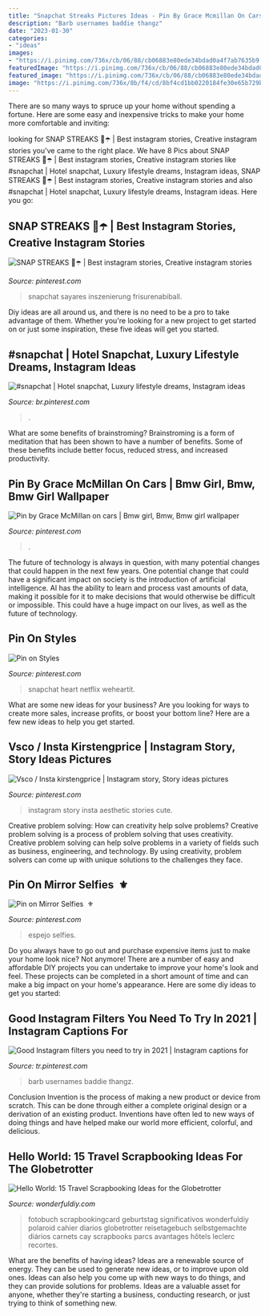 ```yaml
---
title: "Snapchat Streaks Pictures Ideas - Pin By Grace Mcmillan On Cars"
description: "Barb usernames baddie thangz"
date: "2023-01-30"
categories:
- "ideas"
images:
- "https://i.pinimg.com/736x/cb/06/88/cb06883e80ede34bdad0a4f7ab7635b9.jpg"
featuredImage: "https://i.pinimg.com/736x/cb/06/88/cb06883e80ede34bdad0a4f7ab7635b9.jpg"
featured_image: "https://i.pinimg.com/736x/cb/06/88/cb06883e80ede34bdad0a4f7ab7635b9.jpg"
image: "https://i.pinimg.com/736x/8b/f4/cd/8bf4cd1bb0220184fe30e65b729b008a.jpg"
---
```



There are so many ways to spruce up your home without spending a fortune. Here are some easy and inexpensive tricks to make your home more comfortable and inviting:

	

		
looking for SNAP STREAKS 🦄☂️ | Best instagram stories, Creative instagram stories you've came to the right place. We have 8 Pics about SNAP STREAKS 🦄☂️ | Best instagram stories, Creative instagram stories like #snapchat | Hotel snapchat, Luxury lifestyle dreams, Instagram ideas, SNAP STREAKS 🦄☂️ | Best instagram stories, Creative instagram stories and also #snapchat | Hotel snapchat, Luxury lifestyle dreams, Instagram ideas. Here you go:
		
    
## SNAP STREAKS 🦄☂️ | Best Instagram Stories, Creative Instagram Stories

<img loading=lazy src="https://i.pinimg.com/736x/e2/d3/fe/e2d3fe7460c5ceaccf0a9aee74276fc4.jpg" onerror="this.onerror=null;this.src='https://tse1.mm.bing.net/th?id=OIP.OmHHp8bsG7_ZSYHrmTXxVAHaNK&amp;pid=15.1';" alt="SNAP STREAKS 🦄☂️ | Best instagram stories, Creative instagram stories">

_Source: pinterest.com_

>snapchat sayares inszenierung frisurenabiball. 

	

Diy ideas are all around us, and there is no need to be a pro to take advantage of them. Whether you're looking for a new project to get started on or just some inspiration, these five ideas will get you started.

    
## #snapchat | Hotel Snapchat, Luxury Lifestyle Dreams, Instagram Ideas

<img loading=lazy src="https://i.pinimg.com/736x/fd/42/fc/fd42fce2138a40ddd59cc826ca91f1d0.jpg" onerror="this.onerror=null;this.src='https://tse2.mm.bing.net/th?id=OIP.aN7aSxKuTbLdppScKVmtdQHaOk&amp;pid=15.1';" alt="#snapchat | Hotel snapchat, Luxury lifestyle dreams, Instagram ideas">

_Source: br.pinterest.com_

>. 

	

What are some benefits of brainstroming?
Brainstroming is a form of meditation that has been shown to have a number of benefits. Some of these benefits include better focus, reduced stress, and increased productivity.

    
## Pin By Grace McMillan On Cars | Bmw Girl, Bmw, Bmw Girl Wallpaper

<img loading=lazy src="https://i.pinimg.com/736x/cb/06/88/cb06883e80ede34bdad0a4f7ab7635b9.jpg" onerror="this.onerror=null;this.src='https://tse4.mm.bing.net/th?id=OIP.qY1ku5myljKyh8FvYsI_fQHaNL&amp;pid=15.1';" alt="Pin by Grace McMillan on cars | Bmw girl, Bmw, Bmw girl wallpaper">

_Source: pinterest.com_

>. 

	

The future of technology is always in question, with many potential changes that could happen in the next few years. One potential change that could have a significant impact on society is the introduction of artificial intelligence. AI has the ability to learn and process vast amounts of data, making it possible for it to make decisions that would otherwise be difficult or impossible. This could have a huge impact on our lives, as well as the future of technology.

    
## Pin On Styles

<img loading=lazy src="https://i.pinimg.com/736x/36/b3/62/36b362592e48a2ec236d60a9c7680374.jpg" onerror="this.onerror=null;this.src='https://tse1.mm.bing.net/th?id=OIP.7lncZ2mEQ43Td9ILyXPQowAAAA&amp;pid=15.1';" alt="Pin on Styles">

_Source: pinterest.com_

>snapchat heart netflix weheartit. 

	

What are some new ideas for your business?
Are you looking for ways to create more sales, increase profits, or boost your bottom line? Here are a few new ideas to help you get started.

    
## Vsco / Insta Kirstengprice | Instagram Story, Story Ideas Pictures

<img loading=lazy src="https://i.pinimg.com/736x/34/2b/cd/342bcd497e2c21bfbbb118d15850d326.jpg" onerror="this.onerror=null;this.src='https://tse3.mm.bing.net/th?id=OIP.7-RaKoHxeXI7rzVQknB-wgHaMU&amp;pid=15.1';" alt="Vsco / Insta kirstengprice | Instagram story, Story ideas pictures">

_Source: pinterest.com_

>instagram story insta aesthetic stories cute. 

	

Creative problem solving: How can creativity help solve problems?
Creative problem solving is a process of problem solving that uses creativity. Creative problem solving can help solve problems in a variety of fields such as business, engineering, and technology. By using creativity, problem solvers can come up with unique solutions to the challenges they face.

    
## Pin On Mirror Selfies ️ ⚜

<img loading=lazy src="https://i.pinimg.com/736x/44/70/63/4470639c3e78d8673d0c52bb6352a79c.jpg" onerror="this.onerror=null;this.src='https://tse1.mm.bing.net/th?id=OIP.YlE7qd5CzIdRNsn-dWJ5FwHaJ3&amp;pid=15.1';" alt="Pin on Mirror Selfies ️ ⚜">

_Source: pinterest.com_

>espejo selfies. 

	

Do you always have to go out and purchase expensive items just to make your home look nice? Not anymore! There are a number of easy and affordable DIY projects you can undertake to improve your home's look and feel. These projects can be completed in a short amount of time and can make a big impact on your home's appearance. Here are some diy ideas to get you started: 

    
## Good Instagram Filters You Need To Try In 2021 | Instagram Captions For

<img loading=lazy src="https://i.pinimg.com/736x/8b/f4/cd/8bf4cd1bb0220184fe30e65b729b008a.jpg" onerror="this.onerror=null;this.src='https://tse3.mm.bing.net/th?id=OIP.eeT5LHf1yo8wcEgz_zIP_wHaIc&amp;pid=15.1';" alt="Good Instagram filters you need to try in 2021 | Instagram captions for">

_Source: tr.pinterest.com_

>barb usernames baddie thangz. 

	

Conclusion
Invention is the process of making a new product or device from scratch. This can be done through either a complete original design or a derivation of an existing product. Inventions have often led to new ways of doing things and have helped make our world more efficient, colorful, and delicious.

    
## Hello World: 15 Travel Scrapbooking Ideas For The Globetrotter

<img loading=lazy src="https://cdn.wonderfuldiy.com/wp-content/uploads/2017/10/Pocket-pages-photo-album.jpg" onerror="this.onerror=null;this.src='https://tse1.mm.bing.net/th?id=OIP.dTo19QbuOT_PrQcR_ALO-AHaJ-&amp;pid=15.1';" alt="Hello World: 15 Travel Scrapbooking Ideas for the Globetrotter">

_Source: wonderfuldiy.com_

>fotobuch scrapbookingcard geburtstag significativos wonderfuldiy polaroid cahier diarios globetrotter reisetagebuch selbstgemachte diários carnets cay scrapbooks parcs avantages hôtels leclerc recortes. 

	

What are the benefits of having ideas?
Ideas are a renewable source of energy. They can be used to generate new ideas, or to improve upon old ones. Ideas can also help you come up with new ways to do things, and they can provide solutions for problems. Ideas are a valuable asset for anyone, whether they're starting a business, conducting research, or just trying to think of something new.

